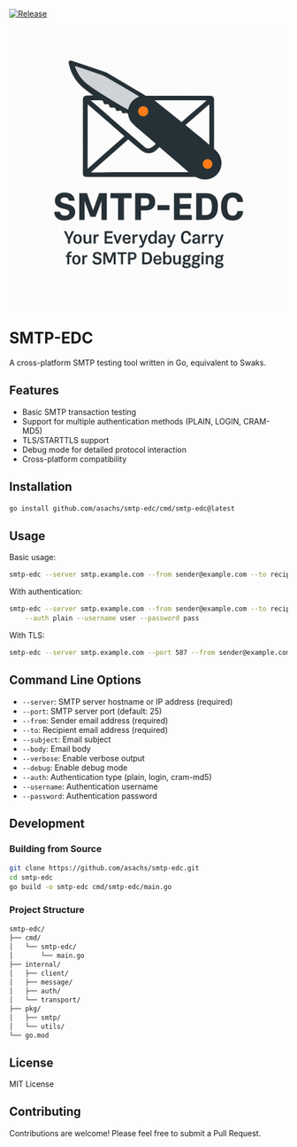 [![Release](https://github.com/asachs01/smtp-edc/actions/workflows/release.yml/badge.svg)](https://github.com/asachs01/smtp-edc/actions/workflows/release.yml)

![SMTP-EDC Logo](./smtp-edc.png)


# SMTP-EDC

A cross-platform SMTP testing tool written in Go, equivalent to Swaks.

## Features

- Basic SMTP transaction testing
- Support for multiple authentication methods (PLAIN, LOGIN, CRAM-MD5)
- TLS/STARTTLS support
- Debug mode for detailed protocol interaction
- Cross-platform compatibility

## Installation

```bash
go install github.com/asachs/smtp-edc/cmd/smtp-edc@latest
```

## Usage

Basic usage:

```bash
smtp-edc --server smtp.example.com --from sender@example.com --to recipient@example.com
```

With authentication:

```bash
smtp-edc --server smtp.example.com --from sender@example.com --to recipient@example.com \
    --auth plain --username user --password pass
```

With TLS:

```bash
smtp-edc --server smtp.example.com --port 587 --from sender@example.com --to recipient@example.com
```

## Command Line Options

- `--server`: SMTP server hostname or IP address (required)
- `--port`: SMTP server port (default: 25)
- `--from`: Sender email address (required)
- `--to`: Recipient email address (required)
- `--subject`: Email subject
- `--body`: Email body
- `--verbose`: Enable verbose output
- `--debug`: Enable debug mode
- `--auth`: Authentication type (plain, login, cram-md5)
- `--username`: Authentication username
- `--password`: Authentication password

## Development

### Building from Source

```bash
git clone https://github.com/asachs/smtp-edc.git
cd smtp-edc
go build -o smtp-edc cmd/smtp-edc/main.go
```

### Project Structure

```
smtp-edc/
├── cmd/
│   └── smtp-edc/
│       └── main.go
├── internal/
│   ├── client/
│   ├── message/
│   ├── auth/
│   └── transport/
├── pkg/
│   ├── smtp/
│   └── utils/
└── go.mod
```

## License

MIT License

## Contributing

Contributions are welcome! Please feel free to submit a Pull Request.
